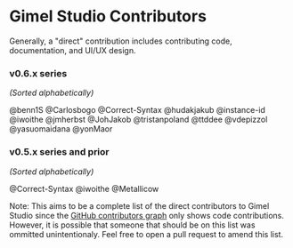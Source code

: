 # Gimel Studio Contributors

Generally, a "direct" contribution includes contributing code, documentation, and UI/UX design.


### v0.6.x series

*(Sorted alphabetically)*

@benn1S
@Carlosbogo
@Correct-Syntax
@hudakjakub
@instance-id
@iwoithe
@jmherbst
@JohJakob
@tristanpoland
@ttddee
@vdepizzol
@yasuomaidana
@yonMaor

### v0.5.x series and prior

*(Sorted alphabetically)*

@Correct-Syntax
@iwoithe
@Metallicow


Note: This aims to be a complete list of the direct contributors to Gimel Studio since the [GitHub contributors graph](https://github.com/GimelStudio/GimelStudio/graphs/contributors) only shows code contributions. However, it is possible that someone that should be on this list was ommitted unintentionaly. Feel free to open a pull request to amend this list.